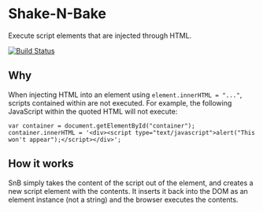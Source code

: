 # Shake-N-Bake
Execute script elements that are injected through HTML.

[![Build Status](https://travis-ci.org/perry-mitchell/shake-n-bake.svg?branch=master)](https://travis-ci.org/perry-mitchell/shake-n-bake)

## Why
When injecting HTML into an element using `element.innerHTML = "..."`, scripts contained within are not executed. For example, the following JavaScript within the quoted HTML will not execute:

```
var container = document.getElementById("container");
container.innerHTML = '<div><script type="text/javascript">alert("This won't appear");</script></div>';
```

## How it works
SnB simply takes the content of the script out of the element, and creates a new script element with the contents. It inserts it back into the DOM as an element instance (not a string) and the browser executes the contents.

